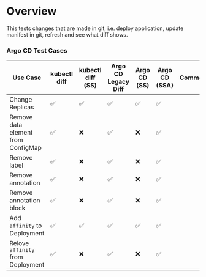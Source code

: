 # Overview

This tests changes that are made in git, i.e. deploy application, update manifest in git, refresh and see what diff shows.

### Argo CD Test Cases

| Use Case                                                 | kubectl diff | kubectl diff (SS)   |Argo CD Legacy Diff | Argo CD (SS) | Argo CD (SSA) | Comment |
| -------------                                            | ------------ | ------------------- | ------------------ | ------------ | ------------- | ------- |
| Change Replicas                                          |       ✅     |         ✅          |         ✅         |      ✅      |      ✅       |         |
| Remove data element from ConfigMap                       |       ✅     |         ❌          |         ✅         |      ❌      |      ✅       |         |
| Remove label                                             |       ✅     |         ❌          |         ✅         |      ❌      |      ✅       |         |
| Remove annotation                                        |       ✅     |         ❌          |         ✅         |      ❌      |      ✅       |         |
| Remove annotation block                                  |       ✅     |         ❌          |         ✅         |      ❌      |      ✅       |         |
| Add `affinity` to Deployment                             |       ✅     |         ✅          |         ✅         |      ✅      |      ✅       |         |
| Relove `affinity` from Deployment                        |       ✅     |         ❌          |         ✅         |      ❌      |      ✅       |         |
